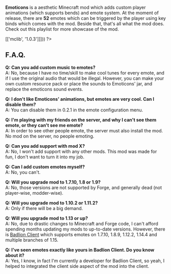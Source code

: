 <?php template('banner', $__data__) ?> 

**Emoticons** is a aesthetic Minecraft mod which adds custom player animations (which supports bends) and emote system. At the moment of release, there are **52** emotes which can be triggered by the player using key binds which comes with the mod. Beside that, that's all what the mod does.
Check out this playlist for more showcase of the mod.

<?php echo youtube('M76ugB8vtaU?list=PL6UPd2Tj65nFUAUardpcX1sGXNEo21ZIQ', $domain) ?> 

<?php template('install', array_merge($__data__, ['dependencies' => [['mclib', '1.0.3']]])) ?> 

## F.A.Q.

**Q: Can you add custom music to emotes?**  
A: No, because I have no time/skill to make cool tunes for every emote, and if I use the original audio that would be illegal. However, you can make your own custom resource pack or place the sounds to Emoticons' jar, and replace the emoticons sound events.

**Q: I don't like Emoticons' animations, but emotes are very cool. Can I disable them?**  
A: You can disable them in 0.2.1 in the emote configuration menu.

**Q: I'm playing with my friends on the server, and why I can't see them emote, or they can't see me emote?**  
A: In order to see other people emote, the server must also install the mod. No mod on the server, no people emoting.

**Q: Can you add support with mod X?**  
A: No, I won't add support with any other mods. This mod was made for fun, I don't want to turn it into my job.

**Q: Can I add custom emotes myself?**  
A: No, you can't.

**Q: Will you upgrade mod to 1.7.10, 1.8 or 1.9?**  
A: No, those versions are not supported by Forge, and generally dead (not player-wise, modder-wise).

**Q: Will you upgrade mod to 1.10.2 or 1.11.2?**  
A: Only if there will be a big demand.

**Q: Will you upgrade mod to 1.13 or up?**  
A: No, due to drastic changes to Minecraft and Forge code, I can't afford spending months updating my mods to up-to-date versions. However, there is [Badlion Client](http://bit.ly/2Z2zBbw) which supports emotes on 1.7.10, 1.8.9, 1.12.2, 1.14.4 and multiple branches of 1.15.

**Q: I've seen emotes exactly like yours in Badlion Client. Do you know about it?**  
A: Yes, I know, in fact I'm currently a developer for Badlion Client, so yeah, I helped to integrated the client side aspect of the mod into the client.

<?php template('install', $__data__) ?> 

<?php template('media', $__data__) ?>